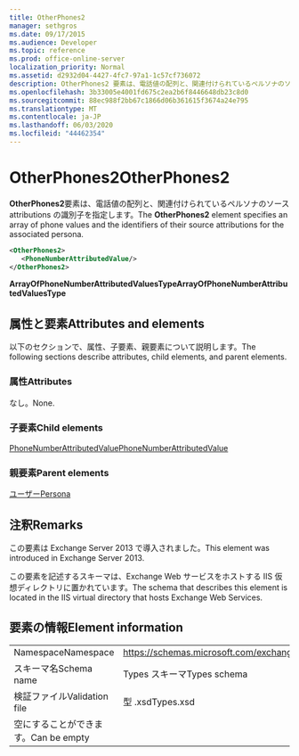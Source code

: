 ```yaml
---
title: OtherPhones2
manager: sethgros
ms.date: 09/17/2015
ms.audience: Developer
ms.topic: reference
ms.prod: office-online-server
localization_priority: Normal
ms.assetid: d2932d04-4427-4fc7-97a1-1c57cf736072
description: OtherPhones2 要素は、電話値の配列と、関連付けられているペルソナのソース attributions の識別子を指定します。
ms.openlocfilehash: 3b33005e4001fd675c2ea2b6f8446648db23c8d0
ms.sourcegitcommit: 88ec988f2bb67c1866d06b361615f3674a24e795
ms.translationtype: MT
ms.contentlocale: ja-JP
ms.lasthandoff: 06/03/2020
ms.locfileid: "44462354"
---
```

# <a name="otherphones2"></a><span data-ttu-id="b3e58-103">OtherPhones2</span><span class="sxs-lookup"><span data-stu-id="b3e58-103">OtherPhones2</span></span>

<span data-ttu-id="b3e58-104">**OtherPhones2**要素は、電話値の配列と、関連付けられているペルソナのソース attributions の識別子を指定します。</span><span class="sxs-lookup"><span data-stu-id="b3e58-104">The **OtherPhones2** element specifies an array of phone values and the identifiers of their source attributions for the associated persona.</span></span> 
  
```XML
<OtherPhones2>
   <PhoneNumberAttributedValue/>
</OtherPhones2>

```

 <span data-ttu-id="b3e58-105">**ArrayOfPhoneNumberAttributedValuesType**</span><span class="sxs-lookup"><span data-stu-id="b3e58-105">**ArrayOfPhoneNumberAttributedValuesType**</span></span>
## <a name="attributes-and-elements"></a><span data-ttu-id="b3e58-106">属性と要素</span><span class="sxs-lookup"><span data-stu-id="b3e58-106">Attributes and elements</span></span>

<span data-ttu-id="b3e58-107">以下のセクションで、属性、子要素、親要素について説明します。</span><span class="sxs-lookup"><span data-stu-id="b3e58-107">The following sections describe attributes, child elements, and parent elements.</span></span>
  
### <a name="attributes"></a><span data-ttu-id="b3e58-108">属性</span><span class="sxs-lookup"><span data-stu-id="b3e58-108">Attributes</span></span>

<span data-ttu-id="b3e58-109">なし。</span><span class="sxs-lookup"><span data-stu-id="b3e58-109">None.</span></span>
  
### <a name="child-elements"></a><span data-ttu-id="b3e58-110">子要素</span><span class="sxs-lookup"><span data-stu-id="b3e58-110">Child elements</span></span>

[<span data-ttu-id="b3e58-111">PhoneNumberAttributedValue</span><span class="sxs-lookup"><span data-stu-id="b3e58-111">PhoneNumberAttributedValue</span></span>](phonenumberattributedvalue.md)
  
### <a name="parent-elements"></a><span data-ttu-id="b3e58-112">親要素</span><span class="sxs-lookup"><span data-stu-id="b3e58-112">Parent elements</span></span>

[<span data-ttu-id="b3e58-113">ユーザー</span><span class="sxs-lookup"><span data-stu-id="b3e58-113">Persona</span></span>](persona.md)
  
## <a name="remarks"></a><span data-ttu-id="b3e58-114">注釈</span><span class="sxs-lookup"><span data-stu-id="b3e58-114">Remarks</span></span>

<span data-ttu-id="b3e58-115">この要素は Exchange Server 2013 で導入されました。</span><span class="sxs-lookup"><span data-stu-id="b3e58-115">This element was introduced in Exchange Server 2013.</span></span>
  
<span data-ttu-id="b3e58-116">この要素を記述するスキーマは、Exchange Web サービスをホストする IIS 仮想ディレクトリに置かれています。</span><span class="sxs-lookup"><span data-stu-id="b3e58-116">The schema that describes this element is located in the IIS virtual directory that hosts Exchange Web Services.</span></span>
  
## <a name="element-information"></a><span data-ttu-id="b3e58-117">要素の情報</span><span class="sxs-lookup"><span data-stu-id="b3e58-117">Element information</span></span>

|||
|:-----|:-----|
|<span data-ttu-id="b3e58-118">Namespace</span><span class="sxs-lookup"><span data-stu-id="b3e58-118">Namespace</span></span>  <br/> |https://schemas.microsoft.com/exchange/services/2006/types  <br/> |
|<span data-ttu-id="b3e58-119">スキーマ名</span><span class="sxs-lookup"><span data-stu-id="b3e58-119">Schema name</span></span>  <br/> |<span data-ttu-id="b3e58-120">Types スキーマ</span><span class="sxs-lookup"><span data-stu-id="b3e58-120">Types schema</span></span>  <br/> |
|<span data-ttu-id="b3e58-121">検証ファイル</span><span class="sxs-lookup"><span data-stu-id="b3e58-121">Validation file</span></span>  <br/> |<span data-ttu-id="b3e58-122">型 .xsd</span><span class="sxs-lookup"><span data-stu-id="b3e58-122">Types.xsd</span></span>  <br/> |
|<span data-ttu-id="b3e58-123">空にすることができます。</span><span class="sxs-lookup"><span data-stu-id="b3e58-123">Can be empty</span></span>  <br/> ||
   

